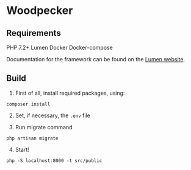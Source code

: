# Woodpecker

## Requirements

PHP 7.2+
Lumen
Docker
Docker-compose

Documentation for the framework can be found on the [Lumen website](https://lumen.laravel.com/docs).

## Build

1. First of all, install required packages, using:
   
```composer install```


2. Set, if necessary, the ```.env``` file


3. Run migrate command

    
```php artisan migrate```

4. Start!

```php -S localhost:8000 -t src/public```
